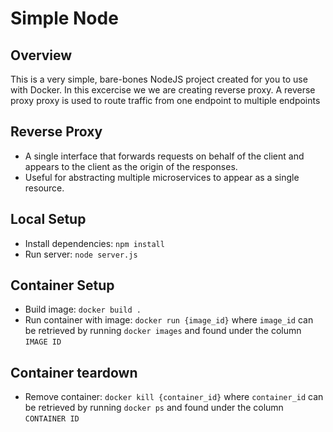 # Simple Node
## Overview
This is a very simple, bare-bones NodeJS project created for you to use with Docker. In this excercise we we are creating reverse proxy.
A reverse proxy proxy is used to route traffic from one endpoint to multiple endpoints

## Reverse Proxy

   * A single interface that forwards requests on behalf of the client and appears to the client as the origin of the responses.
   * Useful for abstracting multiple microservices to appear as a single resource.


## Local Setup
* Install dependencies: `npm install`
* Run server: `node server.js`

## Container Setup
* Build image: `docker build .`
* Run container with image: `docker run {image_id}` where `image_id` can be retrieved by running `docker images` and found under the column `IMAGE ID`

## Container teardown
* Remove container: `docker kill {container_id}` where `container_id` can be retrieved by running `docker ps` and found under the column `CONTAINER ID`
